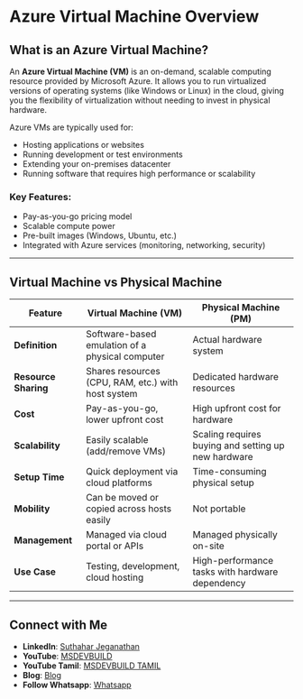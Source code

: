 # Azure Virtual Machine Overview

## What is an Azure Virtual Machine?

An **Azure Virtual Machine (VM)** is an on-demand, scalable computing resource provided by Microsoft Azure. It allows you to run virtualized versions of operating systems (like Windows or Linux) in the cloud, giving you the flexibility of virtualization without needing to invest in physical hardware.

Azure VMs are typically used for:
- Hosting applications or websites
- Running development or test environments
- Extending your on-premises datacenter
- Running software that requires high performance or scalability

### Key Features:
- Pay-as-you-go pricing model
- Scalable compute power
- Pre-built images (Windows, Ubuntu, etc.)
- Integrated with Azure services (monitoring, networking, security)

---

## Virtual Machine vs Physical Machine

| Feature               | Virtual Machine (VM)                                | Physical Machine (PM)                           |
|-----------------------|-----------------------------------------------------|-------------------------------------------------|
| **Definition**         | Software-based emulation of a physical computer     | Actual hardware system                          |
| **Resource Sharing**   | Shares resources (CPU, RAM, etc.) with host system | Dedicated hardware resources                    |
| **Cost**               | Pay-as-you-go, lower upfront cost                  | High upfront cost for hardware                  |
| **Scalability**        | Easily scalable (add/remove VMs)                   | Scaling requires buying and setting up new hardware |
| **Setup Time**         | Quick deployment via cloud platforms               | Time-consuming physical setup                   |
| **Mobility**           | Can be moved or copied across hosts easily         | Not portable                                     |
| **Management**         | Managed via cloud portal or APIs                   | Managed physically on-site                      |
| **Use Case**           | Testing, development, cloud hosting                | High-performance tasks with hardware dependency |

---
 ## Connect with Me
- **LinkedIn**: [Suthahar Jeganathan](https://www.linkedin.com/in/jssuthahar/)
- **YouTube**: [MSDEVBUILD](https://www.youtube.com/@MSDEVBUILD)
- **YouTube Tamil**: [MSDEVBUILD TAMIL](https://www.youtube.com/@MSDEVBUILDTamil)
- **Blog**: [Blog](https://www.msdevbuild.com/)
- **Follow Whatsapp**: [Whatsapp](https://www.whatsapp.com/channel/0029Va5j2rHEFeXcTlUhQB0J)
